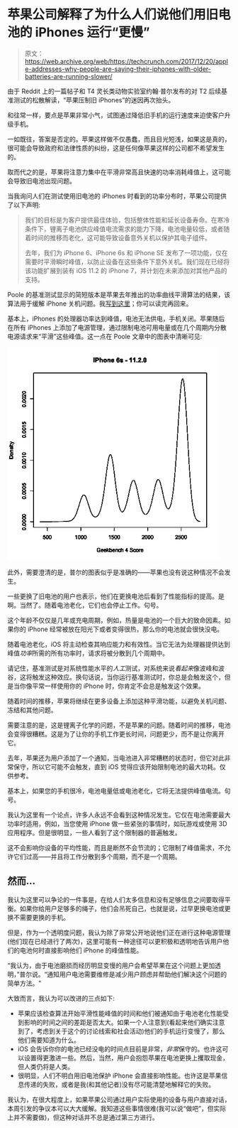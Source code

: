 # 苹果公司解释了为什么人们说他们用旧电池的 iPhones 运行“更慢”

> 原文：<https://web.archive.org/web/https://techcrunch.com/2017/12/20/apple-addresses-why-people-are-saying-their-iphones-with-older-batteries-are-running-slower/>

由于 Reddit 上的一篇帖子和 T4 灵长类动物实验室约翰·普尔发布的对 T2 后续基准测试的松散解读，“苹果压制旧 iPhones”的迷因再次抬头。

和往常一样，要点是苹果非常小气，试图通过降低旧手机的运行速度来迫使客户升级手机。

一如既往，答案是否定的。苹果这样做不仅愚蠢，而且目光短浅，如果这是真的，很可能会导致政府和法律性质的纠纷，这是任何像苹果这样的公司都不希望发生的。

取而代之的是，苹果将注意力集中在平滑非常高且快速的功率消耗峰值上，这可能会导致旧电池出现问题。

当我询问人们在测试使用旧电池的 iPhones 时看到的功率分布时，苹果公司提供了以下声明:

> 我们的目标是为客户提供最佳体验，包括整体性能和延长设备寿命。在寒冷条件下，锂离子电池供应峰值电流需求的能力下降，电池电量较低，或者随着时间的推移而老化，这可能导致设备意外关机以保护其电子组件。
> 
> 去年，我们为 iPhone 6、iPhone 6s 和 iPhone SE 发布了一项功能，仅在需要时平滑瞬时峰值，以防止设备在这些条件下意外关机。我们现在已经将该功能扩展到装有 iOS 11.2 的 iPhone 7，并计划在未来添加对其他产品的支持。

Poole 的基准测试显示的简短版本是苹果去年推出的功率曲线平滑算法的结果，该算法用于缓解 iPhone 关机问题。我[写到这里](https://web.archive.org/web/20230331072006/https://techcrunch.com/2017/02/23/apple-says-ios-10-2-1-has-reduced-unexpected-iphone-6s-shutdown-issues-by-80/)；你可以读完再回来。

基本上，iPhones 的处理器功率达到峰值，电池无法供电，手机关闭。苹果随后在所有 iPhones 上添加了电源管理，通过限制电池可用电量或在几个周期内分散电源请求来“平滑”这些峰值。这一点在 Poole 文章中的图表中清晰可见:

![](img/32170da81a529c79bffba3c40dbde0d5.png)

此外，需要澄清的是，普尔的图表似乎是准确的——苹果也没有说这种情况不会发生。

一些更换了旧电池的用户也表示，他们在更换电池后看到了性能指标的提高。是啊。当然了。随着电池老化，它们也会停止工作。句号。

这个年龄不仅仅是几年或充电周期，例如，热量是电池的一个巨大的致命因素。如果你的 iPhone 经常被放在阳光下或者变得很热，那么你的电池就会很快没电。

随着电池老化，iOS 将主动检查其响应能力和有效性。当它无法为处理器提供达到峰值*功率*所需的所有功率时，请求将被分散到几个周期中。

请记住，基准测试是对系统性能水平的*人工*测试，对系统来说*看起来*像波峰和波谷，这将触发这种效应。换句话说，当你运行基准测试时，你总是会触发这个，但是当你像平常一样使用你的 iPhone 时，你肯定不会总是触发这个效果。

随着时间的推移，苹果将继续在更多设备上添加这种平滑功能，以避免关机问题、冻结和其他问题。

需要注意的是，这是锂离子化学的问题，不是苹果的问题。随着时间的推移，电池会变得很糟糕。这是为了让你的手机工作更长时间，问题更少，而不是让你离开它。

去年，苹果还为用户添加了一个通知，当电池进入非常糟糕的状态时，但它对此非常保守，所以它可能不会触发，直到 iOS 觉得应该开始限制电池的最大功耗。仅供参考。

基本上，如果您的手机很冷，电池电量低或电池老化，它将无法提供峰值电流。句号。

我认为这里有一个论点，许多人永远不会看到这种情况发生。它仅在电池需要最大功率时适用，例如，当您使用 iPhone 做一些紧张的事情时，如玩游戏或使用 3D 应用程序。但是很明显，一些人看到了这个限制器的普遍触发。

这不会影响你设备的平均性能，而且是断然不会节流的；它限制了峰值需求，不允许它们过高——并且将工作分散到多个周期，而不是一个周期。

## 然而…

我认为这里可以争论的一件事是，在给人们太多信息和没有足够信息之间要取得平衡。如果你给用户足够多的绳子，他们会吊死自己，也就是说，过早更换电池或更换不需要更换的手机。

但是，作为一个透明度问题，我认为除了非常公开地说他们正在进行这种电源管理(他们现在已经进行了两次)，这里可能有一种途径可以更积极和透明地告诉用户他们的电池何时直接影响他们 iPhone 的峰值性能。

“我认为，由于电池磨损而经历明显变慢的用户会希望苹果在这个问题上更加透明，”普尔说。“通知用户电池需要维修是减少用户顾虑并帮助他们解决这个问题的简单方法。"

大致而言，我认为可以改进的三点如下:

*   苹果应该检查算法开始平滑性能峰值的时间和他们被通知由于电池老化性能受到影响的时间之间的差距是否太大。如果一个人注意到(看起来他们确实注意到了，考虑到关于这个的讨论线索和社会活动)他们的手机运行变慢了，那么他们需要知道为什么。
*   iOS 会告诉你你的电池已经没电的时间点目前是非常，*非常*保守的。也许这可以设置得更激进一些。然后，当然，用户会抱怨苹果在电池更换上攫取现金，但人类仍将是人类。
*   很明显，人们不明白用旧电池保护 iPhone 会直接影响性能。也许这是苹果信息传递的失败，或者是我(和其他记者)没有尽可能清楚地解释它的失败。

我认为，在很大程度上，如果苹果公司通过用户实际使用的设备与用户直接对话，本周引发的争议本可以大大缓解。我知道这些事情很难(我可以说“做吧”，但实际上并不需要做)，但这种对话并不总是通过第三方进行。